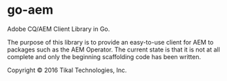 # go-aem

Adobe CQ/AEM Client Library in Go.

The purpose of this library is to provide an easy-to-use client for AEM to packages such as the AEM Operator. The current state is that it is not at all complete and only the beginning scaffolding code has been written.

Copyright © 2016 Tikal Technologies, Inc.